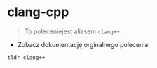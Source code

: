 # clang-cpp

> To poleceniejest aliasem `clang++`.

- Zobacz dokumentację orginalnego polecenia:

`tldr clang++`
